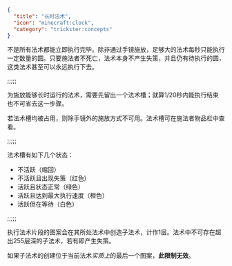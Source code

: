 ```json
{
  "title": "长时法术",
  "icon": "minecraft:clock",
  "category": "trickster:concepts"
}
```

不是所有法术都能立即执行完毕。除非通过手镜施放，足够大的法术每秒只能执行一定数量的圆。只要施法者不死亡，法术本身不产生失策，并且仍有待执行的圆，这类法术甚至可以永远执行下去。

;;;;;

为施放能够长时运行的法术，需要先留出一个法术槽；就算1/20秒内能执行结束也不可省去这一步骤。


若法术槽均被占用，则除手镜外的施放方式不可用。法术槽可在施法者物品栏中查看。

;;;;;

法术槽有如下几个状态：

- 不活跃（缩回）
- 不活跃且出现失策（红色）
- 活跃且状态正常（绿色）
- 活跃且达到最大执行速度（橙色）
- 活跃但在等待（白色）

;;;;;

执行法术片段的图案会在其所处法术中创造子法术，计作1层。法术中不可存在超出255层深的子法术，若有即产生失策。


如果子法术的创建位于当前法术*实质上*的最后一个图案，**此限制无效**。